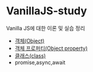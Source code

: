 # VanillaJS-study
Vanilla JS에 대한 이론 및 실습 정리
<br>
<ul>
<li><a href="/object/object.md">객체(Object)</a></li>
<li><a href="/obj-property/obj-property.md">객체 프로퍼티(Object property)</a></li>
<li><a href="/class/class.md">클래스(class)</a></li>
<li><a href="/promise,async,await/promise,async,await.md"></a>promise,async,await</li>
</ul>